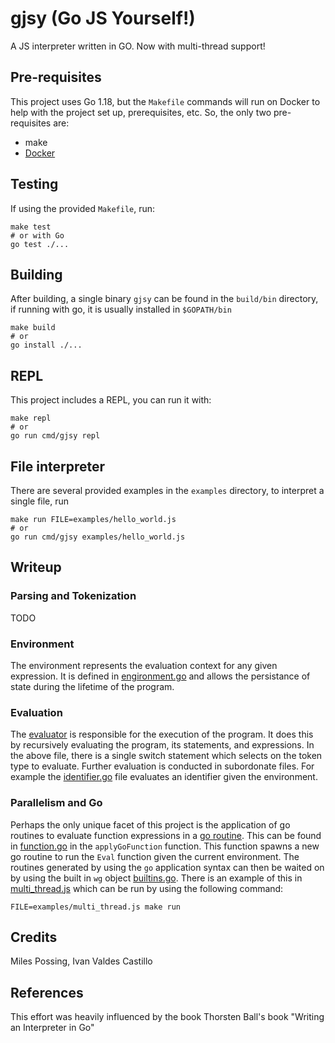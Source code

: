 # gjsy (Go JS Yourself!)

A JS interpreter written in GO. Now with multi-thread support!

## Pre-requisites

This project uses Go 1.18, but the `Makefile` commands will run on Docker to
help with the project set up, prerequisites, etc. So, the only two
pre-requisites are:

* make
* [Docker](https://docs.docker.com/get-docker/)

## Testing

If using the provided `Makefile`, run:

```
make test
# or with Go
go test ./...
```

## Building

After building, a single binary `gjsy` can be found in the `build/bin`
directory, if running with go, it is usually installed in `$GOPATH/bin`

```
make build
# or
go install ./...
```

## REPL

This project includes a REPL, you can run it with:

```
make repl
# or
go run cmd/gjsy repl
```

## File interpreter

There are several provided examples in the `examples` directory, to interpret
a single file, run

```
make run FILE=examples/hello_world.js
# or
go run cmd/gjsy examples/hello_world.js
```

## Writeup

### Parsing and Tokenization

TODO

### Environment

The environment represents the evaluation context for any given expression.
It is defined in [engironment.go](./pkg/object/environment.go) and allows
the persistance of state during the lifetime of the program.

### Evaluation

The [evaluator](./pkg/evaluator/evaluator.go) is responsible for the execution
of the program. It does this by recursively evaluating the program, its
statements, and expressions. In the above file, there is a single switch
statement which selects on the token type to evaluate. Further evaluation
is conducted in subordonate files. For example the
[identifier.go](./pkg/evaluator/identifier.go) file evaluates an identifier
given the environment.

### Parallelism and Go

Perhaps the only unique facet of this project is the application of
go routines to evaluate function expressions in a
[go routine](https://golangbot.com/goroutines/). This can be found
in [function.go](./pkg/evaluator/function.go) in the
`applyGoFunction` function. This function spawns a new go routine
to run the `Eval` function given the current environment. The
routines generated by using the `go` application syntax can then
be waited on by using the built in `wg` object
[builtins.go](./pkg/evaluator/builtins.go). There is an example
of this in [multi_thread.js](./examples/multi_thread.js) which
can be run by using the following command:

```FILE=examples/multi_thread.js make run```

## Credits

Miles Possing, Ivan Valdes Castillo

## References

This effort was heavily influenced by the book
Thorsten Ball's book "Writing an Interpreter in Go"
